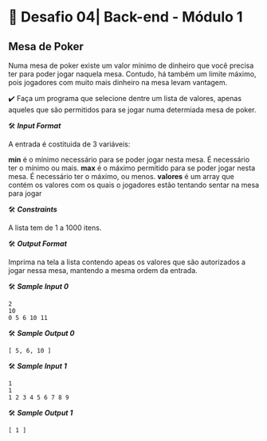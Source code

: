 # 🚀 Desafio  04| Back-end - Módulo 1

## Mesa de Poker

Numa mesa de poker existe um valor mínimo de dinheiro que você precisa ter para poder jogar naquela mesa. Contudo, há também um limite máximo, pois jogadores com muito mais dinheiro na mesa levam vantagem. 

✔️ Faça um programa que selecione dentre um lista de valores, apenas aqueles que são permitidos para se jogar numa determiada mesa de poker.

🛠️ **_Input Format_**

A entrada é costituida de 3 variáveis:

**min** é o mínimo necessário para se poder jogar nesta mesa. É necessário ter o mínimo ou mais.
**max** é o máximo permitido para se poder jogar nesta mesa. É necessário ter o máximo, ou menos.
**valores** é um array que contém os valores com os quais o jogadores estão tentando sentar na mesa para jogar

🛠️ **_Constraints_**

A lista tem de 1 a 1000 itens.

🛠️ **_Output Format_**

Imprima na tela a lista contendo apeas os valores que são autorizados a jogar nessa mesa, mantendo a mesma ordem da entrada.

🛠️ **_Sample Input 0_**
```javascript=
2
10
0 5 6 10 11
```

🛠️ **_Sample Output 0_**
```javascript=
[ 5, 6, 10 ]
```

🛠️ **_Sample Input 1_**
```javascript=
1
1
1 2 3 4 5 6 7 8 9
```

🛠️ **_Sample Output 1_**

```javascript=
[ 1 ]
```








